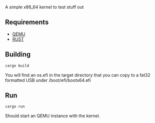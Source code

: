 A simple x86_64 kernel to test stuff out

## Requirements
 - [QEMU](https://www.qemu.org/)
 - [RUST](https://www.rust-lang.org/)

## Building
```sh
cargo build
```
You will find an os.efi in the target directory that you can copy to a fat32
formatted USB under /boot/efi/bootx64.efi

## Run
```sh
cargo run
```
Should start an QEMU instance with the kernel.


